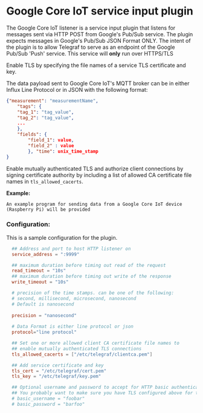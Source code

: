 # Google Core IoT service input plugin

The Google Core IoT listener is a service input plugin that listens for messages sent via HTTP POST from Google's Pub/Sub service.
The plugin expects messages in Google's Pub/Sub JSON Format ONLY.
The intent of the plugin is to allow Telegraf to serve as an endpoint of the Google Pub/Sub 'Push' service.
This service will **only** run over HTTPS/TLS

Enable TLS by specifying the file names of a service TLS certificate and key.

The data payload sent to Google Core IoT's MQTT broker can be in either Influx Line Protocol or in JSON with the following format: 

```json
{"measurement": "measurementName", 
	"tags": {
	"tag_1": "tag_value",
	"tag_2": "tag_value",
	...
    }, 
	"fields": {
    	"field_1": value,
		"field_2" : value
		}, "time": unix_time_stamp 
}
```

Enable mutually authenticated TLS and authorize client connections by signing certificate authority by including a list of allowed CA certificate file names in ````tls_allowed_cacerts````.


**Example:**
```
An example program for sending data from a Google Core IoT device (Raspberry Pi) will be provided
```

### Configuration:

This is a sample configuration for the plugin.

```toml
  ## Address and port to host HTTP listener on
  service_address = ":9999"

  ## maximum duration before timing out read of the request
  read_timeout = "10s"
  ## maximum duration before timing out write of the response
  write_timeout = "10s"

  # precision of the time stamps. can be one of the following:
  # second, millisecond, microsecond, nanosecond
  # Default is nanosecond
  
  precision = "nanosecond"
  
  # Data Format is either line protocol or json
  protocol="line protocol" 

  ## Set one or more allowed client CA certificate file names to 
  ## enable mutually authenticated TLS connections
  tls_allowed_cacerts = ["/etc/telegraf/clientca.pem"]

  ## Add service certificate and key
  tls_cert = "/etc/telegraf/cert.pem"
  tls_key = "/etc/telegraf/key.pem"

  ## Optional username and password to accept for HTTP basic authentication.
  ## You probably want to make sure you have TLS configured above for this.
  # basic_username = "foobar"
  # basic_password = "barfoo"
```
